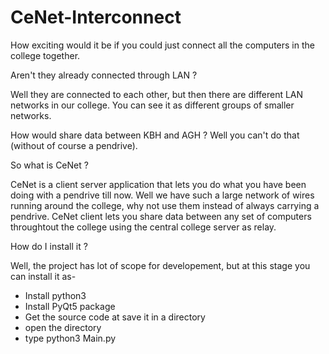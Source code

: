 # CeNet-Interconnect

How exciting would it be if you could just connect all the computers in the college together.

Aren't they already connected through LAN ?

Well they are connected to each other, but then there are different LAN networks in our college.
You can see it as different groups of smaller networks.

How would share data between KBH and AGH ?
Well you can't do that (without of course a pendrive).

So what is CeNet ?

CeNet is a client server application that lets you do what you have been doing with a pendrive till now.  Well we have such a large network of wires running around the college, why not use them instead of always carrying a pendrive. CeNet client lets you share data between any set of computers throughtout the college using the central college server as relay.

How do I install it ?

Well, the project has lot of scope for developement, but at this stage you can install it as- 

- Install python3
- Install PyQt5 package
- Get the source code at save it in a directory
- open the directory
- type python3 Main.py


